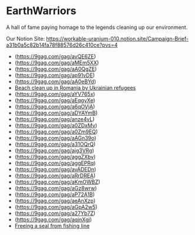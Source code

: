 # EarthWarriors
A hall of fame paying homage to the legends cleaning up our environment.

Our Notion Site:
https://workable-uranium-010.notion.site/Campaign-Brief-a31b0a5c82b14fa78f88576d26c410ce?pvs=4

- (https://9gag.com/gag/avQE6ZE)
- (https://9gag.com/gag/aMEm5XX)
- (https://9gag.com/gag/aA0QgZE)
- (https://9gag.com/gag/ap91vDE)
- (https://9gag.com/gag/aA0eBYd)
- [Beach clean up in Romania by Ukrainian refugees](https://9gag.com/gag/a41NbVw)
- (https://9gag.com/gag/aYV765x)
- (https://9gag.com/gag/aEqgyXe)
- (https://9gag.com/gag/a6qOVjA)
- (https://9gag.com/gag/aDYAYmB)
- (https://9gag.com/gag/anze4vL)
- (https://9gag.com/gag/a0ZDxMv)
- (https://9gag.com/gag/a0Zm9EQ)
- (https://9gag.com/gag/aAGn39o)
- (https://9gag.com/gag/a31OQrQ)
- (https://9gag.com/gag/ajg3VRg)
- (https://9gag.com/gag/aggZXbv)
- (https://9gag.com/gag/aggEPRq)
- (https://9gag.com/gag/avADEDn)
- (https://9gag.com/gag/aRrDREA)
- (https://9gag.com/gag/aKmOWBZ)
- (https://9gag.com/gag/aGz8wrw)
- (https://9gag.com/gag/aP72A1B)
- (https://9gag.com/gag/aeAnXzp)
- (https://9gag.com/gag/aGpA2w5)
- (https://9gag.com/gag/a27Yb7Z)
- (https://9gag.com/gag/aqjnXgj)
- [Freeing a seal from fishing line](https://9gag.com/gag/a7EYYQx)
